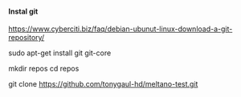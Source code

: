 #### Instal git
https://www.cyberciti.biz/faq/debian-ubunut-linux-download-a-git-repository/

sudo apt-get install git git-core

mkdir repos
cd repos

git clone https://github.com/tonygaul-hd/meltano-test.git
